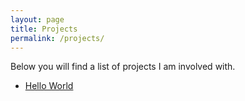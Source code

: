 ```yaml
---
layout: page
title: Projects
permalink: /projects/
---
```


Below you will find a list of projects I am involved with.

* [Hello World](https://www.github.com/Spoker)
